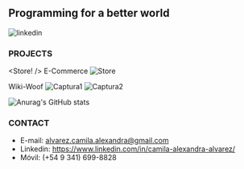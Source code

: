   ## **Programming for a better world**
![linkedin](https://user-images.githubusercontent.com/73317663/119707293-60b3c080-be31-11eb-86e5-a9f9cee79f53.jpg)


### **PROJECTS**

<Store! /> E-Commerce
![Store](https://user-images.githubusercontent.com/73317663/121214251-4d531d00-c855-11eb-813b-89a62b79d808.png)

Wiki-Woof
![Captura1](https://user-images.githubusercontent.com/73317663/127238399-56e70fa7-fe6b-4c16-b081-5a3fe9a891d9.png)
![Captura2](https://user-images.githubusercontent.com/73317663/121213851-ffd6b000-c854-11eb-9c01-6acbe09d89c3.png)

![Anurag's GitHub stats](https://github-readme-stats.vercel.app/api?username=C0A0A&count_private=true&show_icons=true&theme=radical)

### **CONTACT**
- E-mail: alvarez.camila.alexandra@gmail.com
- Linkedin: https://www.linkedin.com/in/camila-alexandra-alvarez/
- Móvil: (+54 9 341) 699-8828






